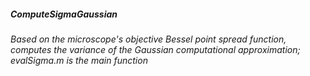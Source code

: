##### **ComputeSigmaGaussian**
######  Based on the microscope's objective Bessel point spread function, computes the variance of the Gaussian computational approximation; evalSigma.m is the main function

